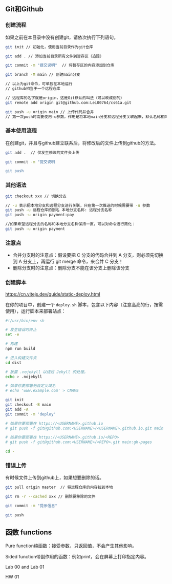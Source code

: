 ## Git和Github

### 创建流程

如果之前在本目录中没有创建git，请依次执行下列语句。

```bash
git init // 初始化，使用当前目录作为git仓库

git add . // 添加当前目录所有文件到暂存区（追踪）

git commit -m "提交说明"  // 将暂存区的内容添加到仓库

git branch -M main // 创建main分支

// 以上为git命令，可单独在本地运行
// github相当于一个远程仓库

// 远程库的名字就是origin，这是Git默认的叫法（可以改成别的）
git remote add origin git@github.com:Lei00764/cs61a.git

git push -u origin main // 上传代码并合并
// 第一次push时需要使用-u参数，作用是将本地main分支和远程分支关联起来，默认名称相同
```

### 基本使用流程

在创建git，并且与github建立联系后，将修改后的文件上传到github的方法。

```bash
git add .  // 仅发生修改的文件会上传

git commit -m "提交说明

git push
```

### 其他语法

```bash
git checkout xxx // 切换分支

// -u 表示把本地分支和远程分支进行关联，只在第一次推送的时候需要带 -u 参数
git push -u 远程仓库的别名 本地分支名称: 远程分支名称
git push -u origin payment:pay

//如果希望远程分支的名称和本地分支名称保持一直，可以对命令进行简化：
git push -u origin payment
```

### 注意点

- 合并分支时的注意点：假设要把 C 分支的代码合并到 A 分支，则必须先切换到 A 分支上，再运行 git merge 命令，来合并 C 分支！
- 删除分支时的注意点：删除分支不能在该分支上删除该分支

### 创建脚本

https://cn.vitejs.dev/guide/static-deploy.html

在你的项目中，创建一个 `deploy.sh` 脚本，包含以下内容（注意高亮的行，按需使用），运行脚本来部署站点：

```bash
#!/usr/bin/env sh

# 发生错误时终止
set -e

# 构建
npm run build

# 进入构建文件夹
cd dist

# 放置 .nojekyll 以绕过 Jekyll 的处理。
echo > .nojekyll

# 如果你要部署到自定义域名
# echo 'www.example.com' > CNAME

git init
git checkout -B main
git add -A
git commit -m 'deploy'

# 如果你要部署在 https://<USERNAME>.github.io
# git push -f git@github.com:<USERNAME>/<USERNAME>.github.io.git main

# 如果你要部署在 https://<USERNAME>.github.io/<REPO>
# git push -f git@github.com:<USERNAME>/<REPO>.git main:gh-pages

cd -
```

### 错误上传

有时候文件上传到github上，如果想要删除的话。

```bash
git pull origin master  // 将远程仓库的内容拉到本地

git rm -r --cached xxx // 删除要移除的文件

git commit -m "提示信息"

git push
```



## 函数 functions

Pure function纯函数：接受参数，只返回值，不会产生其他影响。

Sided function带副作用的函数：例如print，会在屏幕上打印指定内容。



Lab 00 and Lab 01

HW 01





